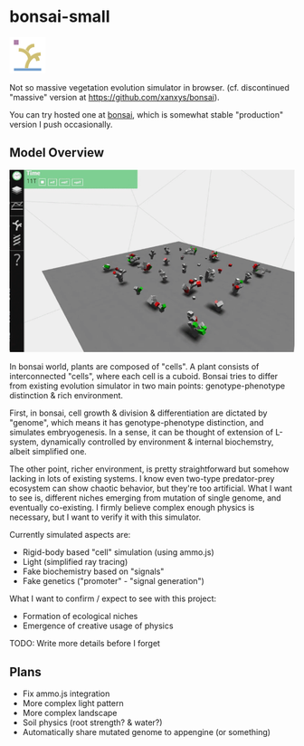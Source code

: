 # bonsai-small
![logo](/favicon.png)

Not so massive vegetation evolution simulator in browser. (cf. discontinued "massive" version at https://github.com/xanxys/bonsai).

You can try hosted one at [bonsai](http://www.xanxys.net/bonsai), which is somewhat stable "production" version I push occasionally.

## Model Overview
![Screenvideo](/summary.gif)

In bonsai world, plants are composed of "cells". A plant consists of interconnected "cells", where each cell is a cuboid.
Bonsai tries to differ from existing evolution simulator in two main points: genotype-phenotype distinction & rich environment.

First, in bonsai, cell growth & division & differentiation are dictated by "genome", which means it has
genotype-phenotype distinction, and simulates embryogenesis.
In a sense, it can be thought of extension of L-system, dynamically controlled by environment & internal biochemstry,
albeit simplified one.

The other point, richer environment, is pretty straightforward but somehow lacking in lots of existing systems.
I know even two-type predator-prey ecosystem can show chaotic behavior, but they're too artificial.
What I want to see is, different niches emerging from mutation of single genome, and eventually co-existing.
I firmly believe complex enough physics is necessary, but I want to verify it with this simulator.


Currently simulated aspects are:

* Rigid-body based "cell" simulation (using ammo.js)
* Light (simplified ray tracing)
* Fake biochemistry based on "signals"
* Fake genetics ("promoter" - "signal generation")

What I want to confirm / expect to see with this project:
* Formation of ecological niches
* Emergence of creative usage of physics


TODO: Write more details before I forget


## Plans
* Fix ammo.js integration
* More complex light pattern
* More complex landscape
* Soil physics (root strength? & water?)
* Automatically share mutated genome to appengine (or something)
